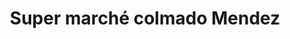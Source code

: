 ---
title: "Super marché colmado Mendez"
url: /montreal/super-marche-colmado-mendez/
shop: convenience
---